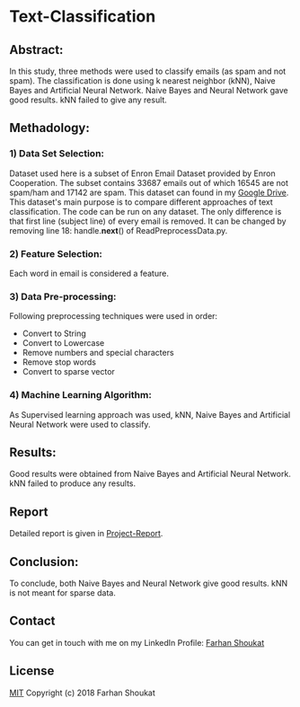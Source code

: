 # Text-Classification

## Abstract:
In this study, three methods were used to classify emails (as spam and not spam). The classification is done using k nearest neighbor (kNN), Naive Bayes and Artificial Neural Network. Naive Bayes and Neural Network gave good results. kNN failed to give any result.


## Methadology:

### 1) Data Set Selection:
Dataset used here is a subset of Enron Email Dataset provided by Enron Cooperation. The subset contains 33687 emails out of which 16545 are not spam/ham and 17142 are spam. This dataset can found in my [Google Drive](https://drive.google.com/open?id=18TVvrPHDs-8Ww7kPbZpJH-5Vuuol2H_X). This dataset's main purpose is to compare different approaches of text classification. The code can be run on any dataset. The only difference is that first line (subject line) of every email is removed. It can be changed by removing line 18: handle.__next__() of ReadPreprocessData.py.

### 2) Feature Selection:
Each word in email is considered a feature.

### 3) Data Pre-processing:
Following preprocessing techniques were used in order:
* Convert to String
* Convert to Lowercase
* Remove numbers and special characters
* Remove stop words
* Convert to sparse vector

### 4) Machine Learning Algorithm:
As Supervised learning approach was used, kNN, Naive Bayes and Artificial Neural Network were used to classify.

## Results:
Good results were obtained from Naive Bayes and Artificial Neural Network. kNN failed to produce any results.

## Report
Detailed report is given in [Project-Report](../master/Project-Report.docx).


## Conclusion:
To conclude, both Naive Bayes and Neural Network give good results. kNN is not meant for sparse data.


## Contact
You can get in touch with me on my LinkedIn Profile: [Farhan Shoukat](https://www.linkedin.com/in/farhan-shoukat-782542167/)


## License
[MIT](../master/LICENSE)
Copyright (c) 2018 Farhan Shoukat
